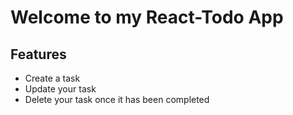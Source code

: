 # Welcome to my React-Todo App

## Features
- Create a task 
- Update your task
- Delete your task once it has been completed  